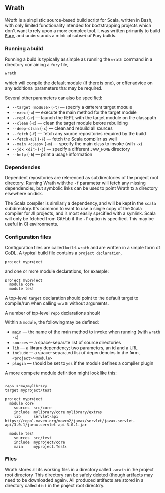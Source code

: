 ## Wrath

_Wrath_ is a simplistic source-based build script for Scala, written in Bash,
with only limited functionality intended for bootstrapping projects which don't
want to rely upon a more complex tool. It was written primarily to build
[Fury](https://github.com/propensive/fury/), and understands a minimal subset
of Fury builds.

### Running a build

Running a build is typically as simple as running the `wrath` command in a
directory containing a `fury` file,
```sh
wrath
```
which will compile the default module (if there is one), or offer advice on any
additional parameters that may be required.

Several other parameters can also be specified:
- `--target <module>` (`-t`) — specify a different target module
- `--exec` (`-x`) — execute the main method for the target module
- `--repl` (`-r`) — launch the REPL with the target module on the classpath
- `--clean` (`-c`) — clean the target module before rebuilding
- `--deep-clean` (`-c`) — clean and rebuild all sources
- `--fetch` (`-f`) — fetch any source repositories required by the build
- `--fetch-all` (`-F`) — fetch the Scala compiler as well
- `--main <class>` (`-m`) — specify the main class to invoke (with `-x`)
- `--jdk <dir>` (`-j`) — specify a different `JAVA_HOME` directory
- `--help` (`-h`) — print a usage information

### Dependencies

Dependent repositories are referenced as subdirectories of the project root
directory. Running Wrath with the `-f` parameter will fetch any missing
dependencies, but symbolic links can be used to point Wrath to a directory
elsewhere on disk.

The Scala compiler is similarly a dependency, and will be kept in the `scala`
subdirectory. It's common to want to use a single copy of the Scala compiler
for all projects, and is most easily specified with a symlink. Scala will
only be fetched from GitHub if the `-F` option is specified. This may be
useful in CI environments.

### Configuration files

Configuration files are called `build.wrath` and are written in a simple form
of [CoDL](https://github.com/propensive/codl/). A typical build file contains
a `project declaration`,
```
project myproject
```
and one or more module declarations, for example:
```
project myproject
  module core
  module test
```

A top-level `target` declaration should point to the default target to compile/run
when calling `wrath` without arguments.

A number of top-level `repo` declarations should 

Within a `module`, the following may be defined:
- `main` — the name of the main method to invoke when running (with `wrath -x`)
- `sources` — a space-separate list of source directories
- `lib` — a library dependency; two parameters, an id and a URL
- `include` — a space-separated list of dependencies in the form, `<project>/<module>`
- `plugin` — should be set to `yes` if the module defines a compiler plugin

A more complete module definition might look like this:
```codl

repo acme/mylibrary
target myproject/test

project myproject
  module core
    sources  src/core
    include  mylibrary/core mylibrary/extras
    lib      servlet-api https://repo1.maven.org/maven2/javax/servlet/javax.servlet-api/3.0.1/javax.servlet-api-3.0.1.jar

  module test
    sources  src/test
    include  myproject/core
    main     myproject.Tests
```

### Files

Wrath stores all its working files in a directory called `.wrath` in the
project root directory. This directory can be safely deleted (though
artifacts may need to be downloaded again). All produced artifacts are
stored in a directory called `dist` in the project root directory.

